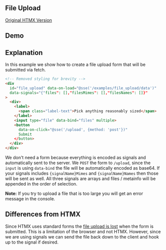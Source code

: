 ## File Upload

[Original HTMX Version](https://htmx.org/examples/file-upload/)

## Demo

<div
    id="file_upload"
    data-on-load="@sse('/examples/file_upload/data')"
>
</div>

## Explanation

In this example we show how to create a file upload form that will be submitted via fetch.

```html
<!-- Removed styling for brevity -->
<div
  id="file_upload" data-on-load="@sse('/examples/file_upload/data')"
  data-signals="{"files": [],"filesMimes": [],"filesNames": []}"
>
  <div>
    <label>
      <span class="label-text">Pick anything reasonably sized</span>
    </label>
    <input type="file" data-bind="files" multiple>
    <button
      data-on-click="@sse('/upload', {method: 'post'})"
      Submit
    </button>
  </div>
</div>
```

We don't need a form because everything is encoded as signals and automatically sent to the server.
We `POST` the form to `/upload`, since the `input` is using `data-bind` the file will be automatically encoded as base64. If your signals includes `{signalName}Mimes` and `{signalName}Names` then those will be sent as well. All three signals are arrays and files / metainfo will be appended in the order of selection.

**Note:** If you try to upload a file that is too large you will get an error message in the console.

## Differences from HTMX

Since HTMX uses standard forms the [file upload is lost](https://htmx.org/examples/file-upload-input/) when the form is submitted. This is a limitation of the browser and not HTMX. However, since we are using signals we can send the file back down to the client and hook up to the signal if desired.
